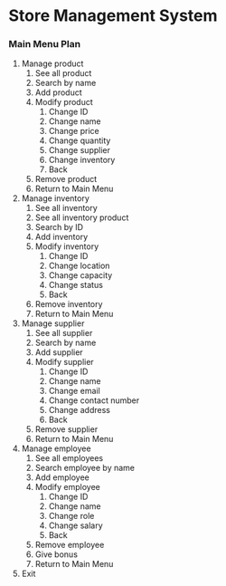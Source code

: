 
# Store Management System
### Main Menu Plan
1. Manage product
	1. See all product
	2. Search by name
	3. Add product
	4. Modify product
		1. Change ID 
		2. Change name
		3. Change price
		4. Change quantity
		5. Change supplier
		6. Change inventory
		7. Back
	5. Remove product
	6. Return to Main Menu
2. Manage inventory
	1. See all inventory
    2. See all inventory product
	3. Search by ID
	4. Add inventory
	5. Modify inventory
		1. Change ID
		2. Change location
		3. Change capacity
		4. Change status
		5. Back
	6. Remove inventory
	7. Return to Main Menu
3. Manage supplier
	1. See all supplier
	2. Search by name
	3. Add supplier
	4. Modify supplier
		1. Change ID
		2. Change name
		3. Change email
		4. Change contact number
		5. Change address
		6. Back
	5. Remove supplier
	6. Return to Main Menu
4. Manage employee
	1. See all employees
	2. Search employee by name
	3. Add employee
	4. Modify employee
		1. Change ID
		2. Change name
		3. Change role
		4. Change salary
		5. Back
	5. Remove employee
	6. Give bonus
	7. Return to Main Menu
5. Exit
